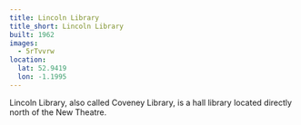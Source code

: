 ```yaml
---
title: Lincoln Library 
title_short: Lincoln Library
built: 1962
images:
  - 5rTvvrw
location:
  lat: 52.9419
  lon: -1.1995
---
```


Lincoln Library, also called Coveney Library, is a hall library located directly north of the New Theatre.
